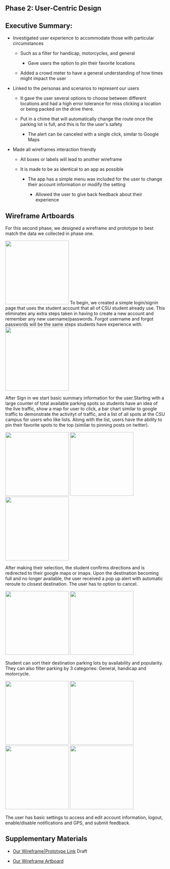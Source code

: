 ## Phase 2: User-Centric Design


## Executive Summary:

  - Investigated user experience to accommodate those with particular circumstances 
  
    - Such as a filter for handicap, motorcycles, and general
    
      - Gave users the option to pin their favorite locations
      
    - Added a crowd meter to have a general understanding of how times might impact the user 
    
  - Linked to the personas and scenarios to represent our users
  
    - It gave the user several options to choose between different locations and had a high error tolerance for miss clicking a location or being packed on the drive there.
    
    - Put in a chime that will automatically change the route once the parking lot is full, and this is for the user's safety
    
      - The alert can be canceled with a single click, similar to Google Maps
      
  - Made all wireframes interaction friendly 
  
    - All boxes or labels will lead to another wireframe
    
    - It is made to be as identical to an app as possible 
    
      - The app has a simple menu was included for the user to change their account information or modify the setting
      
        - Allowed the user to give back feedback  about their experience
        
## Wireframe Artboards

For this second phase, we designed a wireframe and prototype to best match the data we collected in phase one. 

<img src="images/Sign In.png" width="200">
To begin, we created a simple login/signin page that uses the student account that all of CSU student already use. This eliminates any extra steps taken in having to create a new account and remember any new username/passwords. Forgot username and forgot passwords will be the same steps students have experience with. 

<img src="images/Home Page.png" width="200">

After Sign in we start basic summary information for the user.Starting with a large counter of total available parking spots so students have an idea of the live traffic, show a map for user to click, a bar chart similar to google traffic to demonstrate the activityt of traffic, and a list of all spots at the CSU campus for users who like lists. Along with the list, users have the ability to pin their favorite spots to the top (similar to pinning posts on twitter).  

<img src="images/Confirm Directions.png" width="200"> <img src="images/Google Maps-imaps.png" width="200"> <img src="images/alert.PNG" width="200">

After making their selection, the student confirms directions and is redirected to their google maps or imaps. Upon the destination becoming full and no longer available, the user received a pop up alert with automatic reroute to closest destination. The user has to option to cancel.  

<img src="images/Sort By.png" width="200"> <img src="images/Filter.png" width="200">

Student can sort their destination parking lots by availability and popularity. They can also filter parking by 3 categories: General, handicap and motorcycle. 

<img src="images/User Menu.png" width="200"> <img src="images/User Account.png" width="200"> <img src="images/User Settings.png" width="200"> <img src="images/User Feedback.png" width="200">

The user has basic settings to access and edit account information, logout, enable/disable notifications and GPS, and submit feedback. 



## Supplementary Materials

  * [Our Wireframe|Prototype Link](https://xd.adobe.com/view/ceb98465-76ee-499e-91b5-50ee09582c67-9bea/) Draft

  * [Our Wireframe Artboard](https://github.com/UsabilityEngineering/Parkers/blob/master/phase2/Wireframes.md)
